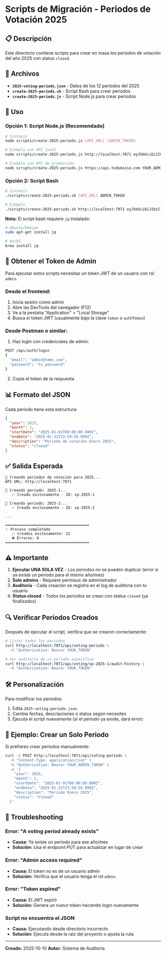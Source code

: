 # Scripts de Migración - Periodos de Votación 2025

## 📋 Descripción

Este directorio contiene scripts para crear en masa los periodos de votación del año 2025 con status `closed`.

## 📁 Archivos

- **`2025-voting-periods.json`** - Datos de los 12 periodos del 2025
- **`create-2025-periods.sh`** - Script Bash para crear periodos
- **`create-2025-periods.js`** - Script Node.js para crear periodos

## 🚀 Uso

### Opción 1: Script Node.js (Recomendado)

```bash
# Sintaxis
node scripts/create-2025-periods.js [API_URL] [ADMIN_TOKEN]

# Ejemplo con API local
node scripts/create-2025-periods.js http://localhost:7071 eyJhbGciOiJIUzI1NiIsInR5cCI6IkpXVCJ9...

# Ejemplo con API de producción
node scripts/create-2025-periods.js https://api.tudominio.com YOUR_ADMIN_JWT_TOKEN
```

### Opción 2: Script Bash

```bash
# Sintaxis
./scripts/create-2025-periods.sh [API_URL] ADMIN_TOKEN

# Ejemplo
./scripts/create-2025-periods.sh http://localhost:7071 eyJhbGciOiJIUzI1NiIsInR5cCI6IkpXVCJ9...
```

**Nota:** El script bash requiere `jq` instalado:
```bash
# Ubuntu/Debian
sudo apt-get install jq

# macOS
brew install jq
```

## 🔑 Obtener el Token de Admin

Para ejecutar estos scripts necesitas un token JWT de un usuario con rol `admin`.

### Desde el frontend:
1. Inicia sesión como admin
2. Abre las DevTools del navegador (F12)
3. Ve a la pestaña "Application" > "Local Storage"
4. Busca el token JWT (usualmente bajo la clave `token` o `authToken`)

### Desde Postman o similar:
1. Haz login con credenciales de admin:
```bash
POST /api/auth/login
{
  "email": "admin@lmmc.com",
  "password": "tu_password"
}
```
2. Copia el token de la respuesta

## 📊 Formato del JSON

Cada periodo tiene esta estructura:

```json
{
  "year": 2025,
  "month": 1,
  "startDate": "2025-01-01T00:00:00.000Z",
  "endDate": "2025-01-31T23:59:59.999Z",
  "description": "Periodo de votación Enero 2025",
  "status": "closed"
}
```

## ✅ Salida Esperada

```
🚀 Creando periodos de votación para 2025...
API URL: http://localhost:7071

📅 Creando periodo: 2025-1...
   ✅ Creado exitosamente - ID: vp-2025-1

📅 Creando periodo: 2025-2...
   ✅ Creado exitosamente - ID: vp-2025-2

...

======================================
✨ Proceso completado
   ✅ Creados exitosamente: 12
   ❌ Errores: 0
======================================
```

## ⚠️ Importante

1. **Ejecutar UNA SOLA VEZ** - Los periodos no se pueden duplicar (error si ya existe un periodo para el mismo año/mes)
2. **Solo admins** - Requiere permisos de administrador
3. **Auditoría** - Cada creación se registra en el log de auditoría con tu usuario
4. **Status closed** - Todos los periodos se crean con status `closed` (ya finalizados)

## 🔍 Verificar Periodos Creados

Después de ejecutar el script, verifica que se crearon correctamente:

```bash
# Listar todos los periodos
curl http://localhost:7071/api/voting-periods \
  -H "Authorization: Bearer YOUR_TOKEN"

# Ver auditoría de un periodo específico
curl http://localhost:7071/api/voting/vp-2025-1/audit-history \
  -H "Authorization: Bearer YOUR_TOKEN"
```

## 🛠️ Personalización

Para modificar los periodos:

1. Edita `2025-voting-periods.json`
2. Cambia fechas, descripciones o status según necesites
3. Ejecuta el script nuevamente (si el periodo ya existe, dará error)

## 📝 Ejemplo: Crear un Solo Periodo

Si prefieres crear periodos manualmente:

```bash
curl -X POST http://localhost:7071/api/voting-periods \
  -H "Content-Type: application/json" \
  -H "Authorization: Bearer YOUR_ADMIN_TOKEN" \
  -d '{
    "year": 2025,
    "month": 1,
    "startDate": "2025-01-01T00:00:00.000Z",
    "endDate": "2025-01-31T23:59:59.999Z",
    "description": "Periodo Enero 2025",
    "status": "closed"
  }'
```

## 🐛 Troubleshooting

### Error: "A voting period already exists"
- **Causa:** Ya existe un periodo para ese año/mes
- **Solución:** Usa el endpoint PUT para actualizar en lugar de crear

### Error: "Admin access required"
- **Causa:** El token no es de un usuario admin
- **Solución:** Verifica que el usuario tenga el rol `admin`

### Error: "Token expired"
- **Causa:** El JWT expiró
- **Solución:** Genera un nuevo token haciendo login nuevamente

### Script no encuentra el JSON
- **Causa:** Ejecutando desde directorio incorrecto
- **Solución:** Ejecuta desde la raíz del proyecto o ajusta la ruta

---

**Creado:** 2025-10-10
**Autor:** Sistema de Auditoría
